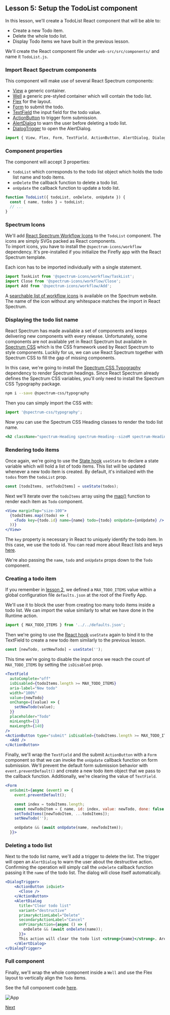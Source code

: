 ## Lesson 5: Setup the TodoList component

In this lesson, we'll create a TodoList React component that will be able to: 

* Create a new Todo item.
* Delete the whole todo list. 
* Display Todo items we have built in the previous lesson.  

We'll create the React component file under `web-src/src/components/` and name it `TodoList.js`.

### Import React Spectrum components

This component will make use of several React Spectrum components: 

* [View](https://react-spectrum.adobe.com/react-spectrum/View.html) a generic container.
* [Well](https://react-spectrum.adobe.com/react-spectrum/Well.html) a generic pre-styled container which will contain the todo list.
* [Flex](https://react-spectrum.adobe.com/react-spectrum/Flex.html) for the layout.
* [Form](https://react-spectrum.adobe.com/react-spectrum/Form.html) to submit the todo.
* [TextField](https://react-spectrum.adobe.com/react-spectrum/TextField.html) the input field for the todo value.
* [ActionButton](https://react-spectrum.adobe.com/react-spectrum/ActionButton.html) to trigger form submission.
* [AlertDialog](https://react-spectrum.adobe.com/react-spectrum/AlertDialog.html) to warn the user before deleting a todo list.
* [DialogTrigger](https://react-spectrum.adobe.com/react-spectrum/DialogTrigger.html) to open the AlertDialog.

```javascript
import { View, Flex, Form, TextField, ActionButton, AlertDialog, DialogTrigger, Well } from '@adobe/react-spectrum';
``` 

### Component properties

The component will accept 3 properties:

* `todoList` which corresponds to the todo list object which holds the todo list name and todo items.  
* `onDelete` the callback function to delete a todo list.
* `onUpdate` the callback function to update a todo list.

```javascript
function TodoList({ todoList, onDelete, onUpdate }) {
  const { name, todos } = todoList;
  // ...
}
```

### Spectrum Icons

We'll add [React Spectrum Workflow Icons](https://react-spectrum.adobe.com/react-spectrum/workflow-icons.html) to the `TodoList` component. The icons are simply SVGs packed as React components.  
To import icons, you have to install the `@spectrum-icons/workflow` dependency. It's pre-installed if you initialize the Firefly app with the React Spectrum template.

Each icon has to be imported individually with a single statement.

```javascript
import TaskList from '@spectrum-icons/workflow/TaskList';
import Close from '@spectrum-icons/workflow/Close';
import Add from '@spectrum-icons/workflow/Add';
```

A [searchable list of workflow icons](https://spectrum.adobe.com/page/icons/) is available on the Spectrum website. The name of the icon without any whitespace matches the import in React Spectrum.  

### Displaying the todo list name

React Spectrum has made available a set of components and keeps delivering new components with every release. Unfortunately, some components are not available yet in React Spectrum but available in [Spectrum CSS](https://opensource.adobe.com/spectrum-css/) which is the CSS framework used by React Spectrum to style components. 
Luckily for us, we can use React Spectrum together with Spectrum CSS to fill the gap of missing components.

In this case, we're going to install the [Spectrum CSS Typography](https://opensource.adobe.com/spectrum-css/typography.html) dependency to render Spectrum headings.
Since React Spectrum already defines the Spectrum CSS variables, you'll only need to install the Spectrum CSS Typography package.

```bash
npm i --save @spectrum-css/typography
``` 

Then you can simply import the CSS with:

```javascript
import '@spectrum-css/typography';
``` 

Now you can use the Spectrum CSS Heading classes to render the todo list name.

```jsx
<h2 className="spectrum-Heading spectrum-Heading--sizeM spectrum-Heading--serif">{name}</h2>
```

### Rendering todo items

Once again, we're going to use the [State hook](https://reactjs.org/docs/hooks-state.html) `useState` to declare a state variable which will hold a list of todo items.
This list will be updated whenever a new todo item is created. By default, it's initialized with the `todos` from the `todoList` prop. 

```javascript
const [todoItems, setTodoItems] = useState(todos);
```

Next we'll iterate over the `todoItems` array using the [map()](https://developer.mozilla.org/en-US/docs/Web/JavaScript/Reference/Global_Objects/Array/map) function to render each item as `Todo` component.

```jsx
<View marginTop="size-100">
  {todoItems.map((todo) => (
    <Todo key={todo.id} name={name} todo={todo} onUpdate={onUpdate} />
  ))}
</View>
```

The `key` property is necessary in React to uniquely identify the todo item. In this case, we use the todo id. 
You can read more about React lists and keys [here](https://reactjs.org/docs/lists-and-keys.html).

We're also passing the `name`, `todo` and `onUpdate` props down to the `Todo` component.      

### Creating a todo item

If you remember in [lesson 2](lesson2.md), we defined a `MAX_TODO_ITEMS` value within a global configuration file `defaults.json` at the root of the Firefly App.

We'll use it to block the user from creating too many todo items inside a todo list. We can import the value similarly to what we have done in the Runtime action.

```javascript
import { MAX_TODO_ITEMS } from '../../defaults.json';
``` 

Then we're going to use the [React hook](https://reactjs.org/docs/hooks-intro.html) `useState` again to bind it to the TextField to create a new todo item similarly to the previous lesson. 

```javascript
const [newTodo, setNewTodo] = useState('');
```

This time we're going to disable the input once we reach the count of `MAX_TODO_ITEMS` by setting the `isDisabled` prop.

```jsx
<TextField
  autoComplete="off"
  isDisabled={todoItems.length >= MAX_TODO_ITEMS}
  aria-label="New todo"
  width="100%"
  value={newTodo}
  onChange={(value) => {
    setNewTodo(value);
  }}
  placeholder="Todo"
  minLength={1}
  maxLength={140}
/>
<ActionButton type="submit" isDisabled={todoItems.length >= MAX_TODO_ITEMS}>
  <Add />
</ActionButton>
```

Finally, we'll wrap the `TextField` and the submit `ActionButton` with a `Form` component so that we can invoke the `onUpdate` callback function on form submission. 
We'll prevent the default form submission behavior with `event.preventDefault()` and create a new todo item object that we pass to the callback function.
Additionally, we're clearing the value of `TextField`.  

```jsx
<Form
  onSubmit={async (event) => {
    event.preventDefault();

    const index = todoItems.length;
    const newTodoItem = { name, id: index, value: newTodo, done: false };
    setTodoItems([newTodoItem, ...todoItems]);
    setNewTodo('');

    onUpdate && (await onUpdate(name, newTodoItem));
  }}>
```  

### Deleting a todo list

Next to the todo list name, we'll add a trigger to delete the list. The trigger will open an `AlertDialog` to warn the user about the destructive action.
Confirming the operation will simply call the `onDelete` callback function passing it the `name` of the todo list. The dialog will close itself automatically.  

```jsx
<DialogTrigger>
    <ActionButton isQuiet>
      <Close />
    </ActionButton>
    <AlertDialog
      title="Clear todo list"
      variant="destructive"
      primaryActionLabel="Delete"
      secondaryActionLabel="Cancel"
      onPrimaryAction={async () => {
        onDelete && (await onDelete(name));
      }}>
      This action will clear the todo list <strong>{name}</strong>. Are you sure you want to continue ?
    </AlertDialog>
</DialogTrigger>
```

### Full component

Finally, we'll wrap the whole component inside a `Well` and use the Flex layout to vertically align the `Todo` items.

See the full component code [here](https://github.com/AdobeDocs/adobeio-samples-todoapp/blob/master/web-src/src/components/TodoList.js).

![App](assets/todolist.png)

[Next](lesson6.md)     





